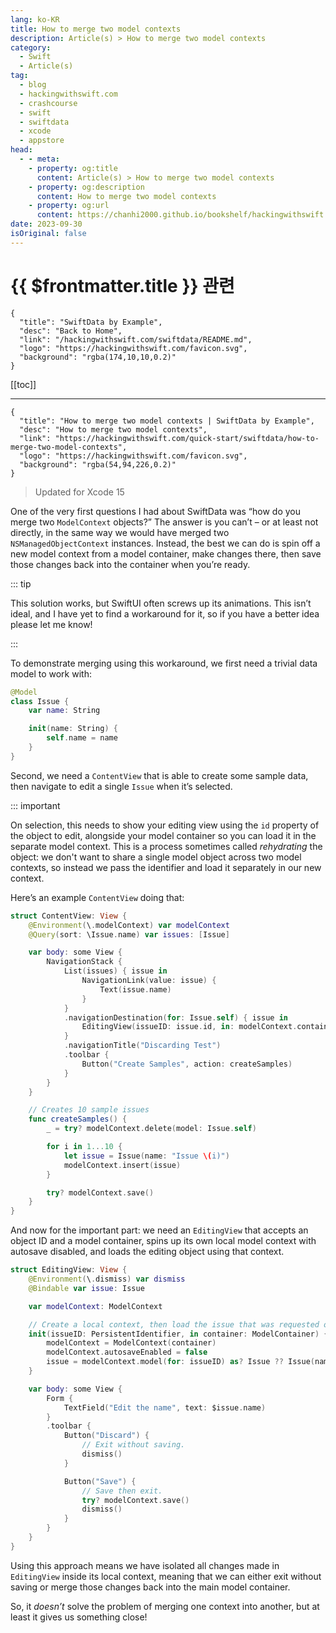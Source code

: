 ```yaml
---
lang: ko-KR
title: How to merge two model contexts
description: Article(s) > How to merge two model contexts
category:
  - Swift
  - Article(s)
tag: 
  - blog
  - hackingwithswift.com
  - crashcourse
  - swift
  - swiftdata
  - xcode
  - appstore
head:
  - - meta:
    - property: og:title
      content: Article(s) > How to merge two model contexts
    - property: og:description
      content: How to merge two model contexts
    - property: og:url
      content: https://chanhi2000.github.io/bookshelf/hackingwithswift.com/swiftdata/how-to-merge-two-model-contexts.html
date: 2023-09-30
isOriginal: false
---
```


# {{ $frontmatter.title }} 관련

```component VPCard
{
  "title": "SwiftData by Example",
  "desc": "Back to Home",
  "link": "/hackingwithswift.com/swiftdata/README.md",
  "logo": "https://hackingwithswift.com/favicon.svg",
  "background": "rgba(174,10,10,0.2)"
}
```

[[toc]]

---

```component VPCard
{
  "title": "How to merge two model contexts | SwiftData by Example",
  "desc": "How to merge two model contexts",
  "link": "https://hackingwithswift.com/quick-start/swiftdata/how-to-merge-two-model-contexts", 
  "logo": "https://hackingwithswift.com/favicon.svg",
  "background": "rgba(54,94,226,0.2)"
}
```

> Updated for Xcode 15

One of the very first questions I had about SwiftData was “how do you merge two `ModelContext` objects?” The answer is you can’t – or at least not directly, in the same way we would have merged two `NSManagedObjectContext` instances. Instead, the best we can do is spin off a new model context from a model container, make changes there, then save those changes back into the container when you’re ready.

::: tip

This solution works, but SwiftUI often screws up its animations. This isn’t ideal, and I have yet to find a workaround for it, so if you have a better idea please let me know!

:::

To demonstrate merging using this workaround, we first need a trivial data model to work with:

```swift
@Model
class Issue {
    var name: String

    init(name: String) {
        self.name = name
    }
}
```

Second, we need a `ContentView` that is able to create some sample data, then navigate to edit a single `Issue` when it’s selected.

::: important

On selection, this needs to show your editing view using the `id` property of the object to edit, alongside your model container so you can load it in the separate model context. This is a process sometimes called *rehydrating* the object: we don't want to share a single model object across two model contexts, so instead we pass the identifier and load it separately in our new context.

Here’s an example `ContentView` doing that:

```swift
struct ContentView: View {
    @Environment(\.modelContext) var modelContext
    @Query(sort: \Issue.name) var issues: [Issue]

    var body: some View {
        NavigationStack {
            List(issues) { issue in
                NavigationLink(value: issue) {
                    Text(issue.name)
                }
            }
            .navigationDestination(for: Issue.self) { issue in
                EditingView(issueID: issue.id, in: modelContext.container)
            }
            .navigationTitle("Discarding Test")
            .toolbar {
                Button("Create Samples", action: createSamples)
            }
        }
    }

    // Creates 10 sample issues
    func createSamples() {
        _ = try? modelContext.delete(model: Issue.self)

        for i in 1...10 {
            let issue = Issue(name: "Issue \(i)")
            modelContext.insert(issue)
        }

        try? modelContext.save()
    }
}
```

And now for the important part: we need an `EditingView` that accepts an object ID and a model container, spins up its own local model context with autosave disabled, and loads the editing object using that context.

```swift
struct EditingView: View {
    @Environment(\.dismiss) var dismiss
    @Bindable var issue: Issue

    var modelContext: ModelContext

    // Create a local context, then load the issue that was requested or use a default if it can't be found.
    init(issueID: PersistentIdentifier, in container: ModelContainer) {
        modelContext = ModelContext(container)
        modelContext.autosaveEnabled = false
        issue = modelContext.model(for: issueID) as? Issue ?? Issue(name: "New Issue")
    }

    var body: some View {
        Form {
            TextField("Edit the name", text: $issue.name)
        }
        .toolbar {
            Button("Discard") {
                // Exit without saving.
                dismiss()
            }

            Button("Save") {
                // Save then exit.
                try? modelContext.save()
                dismiss()
            }
        }
    }
}
```

Using this approach means we have isolated all changes made in `EditingView` inside its local context, meaning that we can either exit without saving or merge those changes back into the main model container.

So, it *doesn’t* solve the problem of merging one context into another, but at least it gives us something close!

